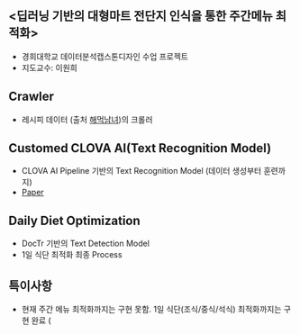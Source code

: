 ## <딥러닝 기반의 대형마트 전단지 인식을 통한 주간메뉴 최적화> 
 - 경희대학교 데이터분석캡스톤디자인 수업 프로젝트
 - 지도교수: 이원희


## Crawler
 - 레시피 데이터 (출처 [해먹남녀](https://haemukja.com/))의 크롤러

## Customed CLOVA AI(Text Recognition Model)
 - CLOVA AI Pipeline 기반의 Text Recognition Model (데이터 생성부터 훈련까지)
 - [Paper](https://arxiv.org/abs/1904.01906)

## Daily Diet Optimization 
 - DocTr 기반의 Text Detection Model
 - 1일 식단 최적화 최종 Process

## 특이사항
- 현재 주간 메뉴 최적화까지는 구현 못함. 1일 식단(조식/중식/석식) 최적화까지는 구현 완료 (
